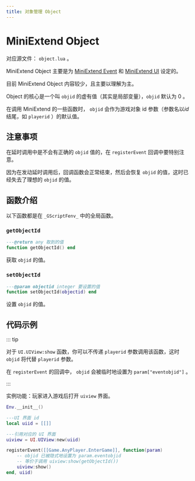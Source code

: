 ```yaml
---
title: 对象管理 Object
---
```




# MiniExtend Object

对应源文件： `object.lua` 。

MiniExtend Object 主要是为 [MiniExtend Event](./event.html) 和 [MiniExtend UI](./ui.html) 设定的。

目前 MiniExtend Object 内容较少，且主要以理解为主。

Object 的核心是一个叫 `objid` 的虚有值（其实是局部变量），`objid` 默认为 0 。

在调用 MiniExtend 的一些函数时， `objid` 会作为游戏对象 id 参数（参数名以*id*结尾，如 `playerid` ）的默认值。

## 注意事项

在延时调用中是不会有正确的 `objid` 值的，在 `registerEvent` 回调中要特别注意。

因为在发动延时调用后，回调函数会正常结束，然后会恢复 `objid` 的值，这时已经失去了理想的 `objid` 的值。

## 函数介绍

以下函数都是在 `_GScriptFenv_` 中的全局函数。

### `getObjectId`

```lua
---@return any 取到的值
function getObjectId() end
```

获取 `objid` 的值。

### `setObjectId`

```lua
---@param objectid integer 要设置的值
function setObjectId(objectid) end
```

设置 `objid` 的值。

## 代码示例

::: tip

对于 `UI.UIView:show` 函数，你可以不传递 `playerid` 参数调用该函数，这时 `objid` 将代替 `playerid` 参数。

在 `registerEvent` 的回调中， `objid` 会被临时地设置为 `param["eventobjid"]` 。

:::

实例功能：玩家进入游戏后打开 `uiview` 界面。

```lua
Env.__init__()

---UI 界面 id
local uiid = [[]]

---引用对应的 UI 界面
uiview = UI.UIView:new(uiid)

registerEvent([[Game.AnyPlayer.EnterGame]], function(param)
	-- objid 已被隐式地设置为 param.eventobjid
	-- 等价于调用 uiview:show(getObjectId())
	uiview:show()
end, uiid)
```